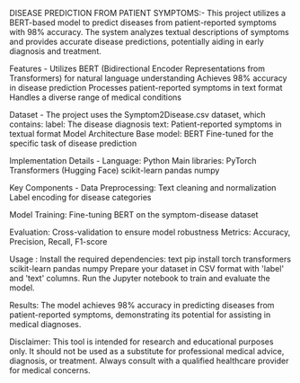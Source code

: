 DISEASE PREDICTION FROM PATIENT SYMPTOMS:- 
This project utilizes a BERT-based model to predict diseases from patient-reported symptoms with 98% accuracy.
The system analyzes textual descriptions of symptoms and provides accurate disease predictions, potentially aiding in early diagnosis and treatment.

Features -
Utilizes BERT (Bidirectional Encoder Representations from Transformers) for natural language understanding
Achieves 98% accuracy in disease prediction
Processes patient-reported symptoms in text format
Handles a diverse range of medical conditions

Dataset -
The project uses the Symptom2Disease.csv dataset, which contains:
label: The disease diagnosis
text: Patient-reported symptoms in textual format
Model Architecture
Base model: BERT
Fine-tuned for the specific task of disease prediction

Implementation Details -
Language: Python
Main libraries:
PyTorch
Transformers (Hugging Face)
scikit-learn
pandas
numpy

Key Components -
Data Preprocessing:
Text cleaning and normalization
Label encoding for disease categories

Model Training:
Fine-tuning BERT on the symptom-disease dataset

Evaluation:
Cross-validation to ensure model robustness
Metrics: Accuracy, Precision, Recall, F1-score

Usage :
Install the required dependencies:
text
pip install torch transformers scikit-learn pandas numpy
Prepare your dataset in CSV format with 'label' and 'text' columns.
Run the Jupyter notebook to train and evaluate the model.

Results:
The model achieves 98% accuracy in predicting diseases from patient-reported symptoms, demonstrating its potential for assisting in medical diagnoses.

Disclaimer:
This tool is intended for research and educational purposes only. 
It should not be used as a substitute for professional medical advice, diagnosis, or treatment. 
Always consult with a qualified healthcare provider for medical concerns.
